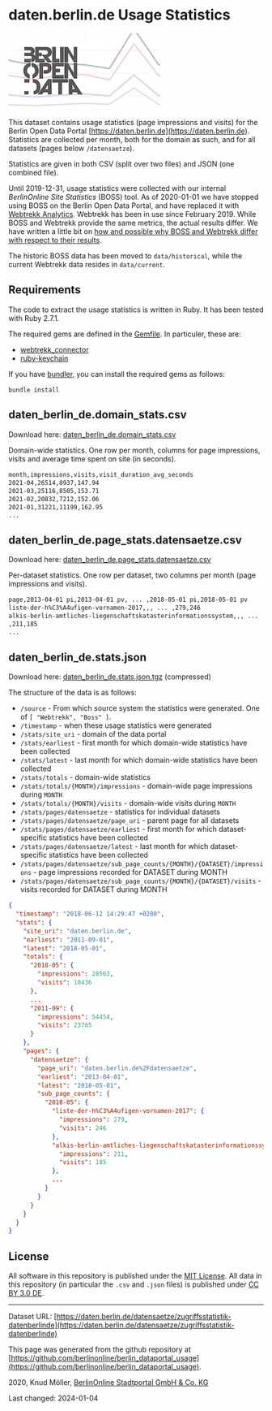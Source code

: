 # daten.berlin.de Usage Statistics

![logo for "daten.berlin.de Usage Statistics" dataset](image/daten-berlin-de-stats-social-preview_small.png)

This dataset contains usage statistics (page impressions and visits) for the Berlin Open Data Portal [https://daten.berlin.de](https://daten.berlin.de). Statistics are collected per month, both for the domain as such, and for all datasets (pages below `/datensaetze`).

Statistics are given in both CSV (split over two files) and JSON (one combined file).

Until 2019-12-31, usage statistics were collected with our internal _BerlinOnline Site Statistics_ (BOSS) tool. As of 2020-01-01 we have stopped using BOSS on the Berlin Open Data Portal, and have replaced it with [Webtrekk Analytics](https://www.webtrekk.com/de/produkte/analytics/). Webtrekk has been in use since February 2019. While BOSS and Webtrekk provide the same metrics, the actual results differ. We have written a little bit on [how and possible why BOSS and Webtrekk differ with respect to their results](boss-vs-webtrekk.md).

The historic BOSS data has been moved to `data/historical`, while the current Webtrekk data resides in `data/current`.

## Requirements

The code to extract the usage statistics is written in Ruby. It has been tested with Ruby 2.7.1.

The required gems are defined in the [Gemfile](Gemfile). In particuler, these are:

- [webtrekk_connector](https://rubygems.org/gems/webtrekk_connector)
- [ruby-keychain](https://rubygems.org/gems/ruby-keychain)

If you have [bundler](https://bundler.io), you can install the required gems as follows:

```
bundle install
```

## daten_berlin_de.domain_stats.csv

Download here: [daten_berlin_de.domain_stats.csv](https://berlinonline.github.io/berlin_dataportal_usage/data/current/daten_berlin_de.domain_stats.csv)

Domain-wide statistics. One row per month, columns for page impressions, visits and average time spent on site (in seconds).

```csv
month,impressions,visits,visit_duration_avg_seconds
2021-04,26514,8937,147.94
2021-03,25116,8505,153.71
2021-02,20832,7212,152.06
2021-01,31221,11199,162.95
...
```

## daten_berlin_de.page_stats.datensaetze.csv

Download here: [daten_berlin_de.page_stats.datensaetze.csv](https://berlinonline.github.io/berlin_dataportal_usage/data/current/daten_berlin_de.page_stats.datensaetze.csv)

Per-dataset statistics. One row per dataset, two columns per month (page impressions and visits).

```
page,2013-04-01 pi,2013-04-01 pv, ... ,2018-05-01 pi,2018-05-01 pv
liste-der-h%C3%A4ufigen-vornamen-2017,,, ... ,279,246
alkis-berlin-amtliches-liegenschaftskatasterinformationssystem,,, ... ,211,185
...
```

## daten_berlin_de.stats.json

Download here: [daten_berlin_de.stats.json.tgz](https://berlinonline.github.io/berlin_dataportal_usage/data/current/daten_berlin_de.stats.json.tgz) (compressed)

The structure of the data is as follows:

* `/source` - From which source system the statistics were generated. One of `[ "Webtrekk", "Boss" ]`.
* `/timestamp` - when these usage statistics were generated
* `/stats/site_uri` - domain of the data portal
* `/stats/earliest` - first month for which domain-wide statistics have been collected
* `/stats/latest` - last month for which domain-wide statistics have been collected
* `/stats/totals` - domain-wide statistics
* `/stats/totals/{MONTH}/impressions` - domain-wide page impressions during `MONTH`
* `/stats/totals/{MONTH}/visits` - domain-wide visits during `MONTH`
* `/stats/pages/datensaetze` - statistics for individual datasets
* `/stats/pages/datensaetze/page_uri` - parent page for all datasets
* `/stats/pages/datensaetze/earliest` - first month for which dataset-specific statistics have been collected
* `/stats/pages/datensaetze/latest` - last month for which dataset-specific statistics have been collected
* `/stats/pages/datensaetze/sub_page_counts/{MONTH}/{DATASET}/impressions` - page impressions recorded for DATASET during MONTH
* `/stats/pages/datensaetze/sub_page_counts/{MONTH}/{DATASET}/visits` - visits recorded for DATASET during MONTH

```json
{
  "timestamp": "2018-06-12 14:29:47 +0200",
  "stats": {
    "site_uri": "daten.berlin.de",
    "earliest": "2011-09-01",
    "latest": "2018-05-01",
    "totals": {
      "2018-05": {
        "impressions": 28563,
        "visits": 10436
      },
      ...
      "2011-09": {
        "impressions": 54454,
        "visits": 23765
      }
    },
    "pages": {
      "datensaetze": {
        "page_uri": "daten.berlin.de%2Fdatensaetze",
        "earliest": "2013-04-01",
        "latest": "2018-05-01",
        "sub_page_counts": {
          "2018-05": {
            "liste-der-h%C3%A4ufigen-vornamen-2017": {
              "impressions": 279,
              "visits": 246
            },
            "alkis-berlin-amtliches-liegenschaftskatasterinformationssystem": {
              "impressions": 211,
              "visits": 185
            },
            ...
          }
        }
      }
    }
  }
}
```

## License

All software in this repository is published under the [MIT License](LICENSE). All data in this repository (in particular the `.csv` and `.json` files) is published under [CC BY 3.0 DE](https://creativecommons.org/licenses/by/3.0/de/).

---

Dataset URL: [https://daten.berlin.de/datensaetze/zugriffsstatistik-datenberlinde](https://daten.berlin.de/datensaetze/zugriffsstatistik-datenberlinde)

This page was generated from the github repository at [https://github.com/berlinonline/berlin_dataportal_usage](https://github.com/berlinonline/berlin_dataportal_usage).

2020, Knud Möller, [BerlinOnline Stadtportal GmbH & Co. KG](https://www.berlinonline.net)

Last changed: 2024-01-04
